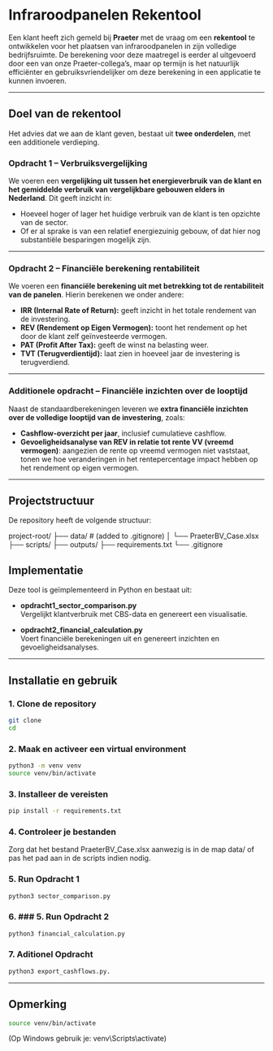 #  Infraroodpanelen Rekentool

Een klant heeft zich gemeld bij **Praeter** met de vraag om een **rekentool** te ontwikkelen voor het plaatsen van infraroodpanelen in zijn volledige bedrijfsruimte. De berekening voor deze maatregel is eerder al uitgevoerd door een van onze Praeter-collega’s, maar op termijn is het natuurlijk efficiënter en gebruiksvriendelijker om deze berekening in een applicatie te kunnen invoeren.

---

##  Doel van de rekentool

Het advies dat we aan de klant geven, bestaat uit **twee onderdelen**, met een additionele verdieping.

### Opdracht 1 – Verbruiksvergelijking

We voeren een **vergelijking uit tussen het energieverbruik van de klant en het gemiddelde verbruik van vergelijkbare gebouwen elders in Nederland**. Dit geeft inzicht in:

- Hoeveel hoger of lager het huidige verbruik van de klant is ten opzichte van de sector.
- Of er al sprake is van een relatief energiezuinig gebouw, of dat hier nog substantiële besparingen mogelijk zijn.

---

### Opdracht 2 – Financiële berekening rentabiliteit

We voeren een **financiële berekening uit met betrekking tot de rentabiliteit van de panelen**. Hierin berekenen we onder andere:

- **IRR (Internal Rate of Return):** geeft inzicht in het totale rendement van de investering.
- **REV (Rendement op Eigen Vermogen):** toont het rendement op het door de klant zelf geïnvesteerde vermogen.
- **PAT (Profit After Tax):** geeft de winst na belasting weer.
- **TVT (Terugverdientijd):** laat zien in hoeveel jaar de investering is terugverdiend.

---

###  Additionele opdracht – Financiële inzichten over de looptijd

Naast de standaardberekeningen leveren we **extra financiële inzichten over de volledige looptijd van de investering**, zoals:

- **Cashflow-overzicht per jaar**, inclusief cumulatieve cashflow.
- **Gevoeligheidsanalyse van REV in relatie tot rente VV (vreemd vermogen)**: aangezien de rente op vreemd vermogen niet vaststaat, tonen we hoe veranderingen in het rentepercentage impact hebben op het rendement op eigen vermogen.

---

##  Projectstructuur

De repository heeft de volgende structuur:

project-root/
├── data/                 # (added to .gitignore)
│   └── PraeterBV_Case.xlsx
├── scripts/
├── outputs/
├── requirements.txt
└── .gitignore


##  Implementatie

Deze tool is geïmplementeerd in Python en bestaat uit:

- **opdracht1_sector_comparison.py**  
  Vergelijkt klantverbruik met CBS-data en genereert een visualisatie.

- **opdracht2_financial_calculation.py**  
  Voert financiële berekeningen uit en genereert inzichten en gevoeligheidsanalyses.

---

##  Installatie en gebruik 

### 1. Clone de repository

```bash
git clone 
cd 
```

### 2. Maak en activeer een virtual environment
```bash
python3 -m venv venv
source venv/bin/activate
```

### 3. Installeer de vereisten
```bash
pip install -r requirements.txt
```
### 4. Controleer je bestanden

Zorg dat het bestand PraeterBV_Case.xlsx aanwezig is in de map data/ of pas het pad aan in de scripts indien nodig.

### 5. Run Opdracht 1

```bash
python3 sector_comparison.py
```
### 6. ### 5. Run Opdracht 2
```bash
python3 financial_calculation.py
```
### 7. Aditionel Opdracht

```bash
python3 export_cashflows.py.
```
---
## Opmerking

```bash
source venv/bin/activate
```
(Op Windows gebruik je: venv\Scripts\activate)
